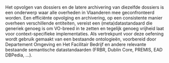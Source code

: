 Het opvolgen van dossiers en de latere archivering van diezelfde dossiers is een onderwerp waar alle overheden in 
Vlaanderen mee geconfronteerd worden. Een efficiënte opvolging en archivering, op een consistente manier overheen 
verschillende entiteiten, vereist een (meta)datastandaard die generiek genoeg is om VO-breed in te zetten en tegelijk 
genoeg vrijheid laat voor context-specifieke implementaties. Als vertrekpunt voor deze oefening wordt gebruik gemaakt 
van een bestaande ontologieën, voorbereid door Departement Omgeving en Het Facilitair Bedrijf en andere relevante bestaande
 semantische datastandaarden (FRBR, Dublin Core, PREMIS, EAD DBPedia, …).
